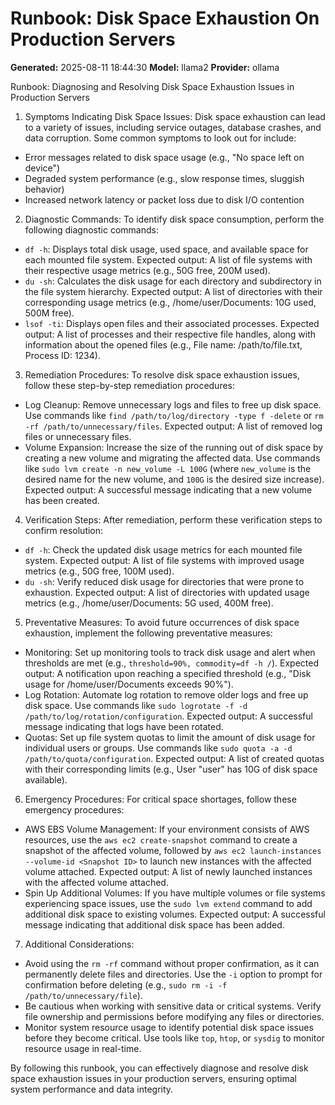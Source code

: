 # Runbook: Disk Space Exhaustion On Production Servers

**Generated:** 2025-08-11 18:44:30
**Model:** llama2
**Provider:** ollama

Runbook: Diagnosing and Resolving Disk Space Exhaustion Issues in Production Servers

1. Symptoms Indicating Disk Space Issues:
Disk space exhaustion can lead to a variety of issues, including service outages, database crashes, and data corruption. Some common symptoms to look out for include:
* Error messages related to disk space usage (e.g., "No space left on device")
* Degraded system performance (e.g., slow response times, sluggish behavior)
* Increased network latency or packet loss due to disk I/O contention
2. Diagnostic Commands:
To identify disk space consumption, perform the following diagnostic commands:
* `df -h`: Displays total disk usage, used space, and available space for each mounted file system. Expected output: A list of file systems with their respective usage metrics (e.g., 50G free, 200M used).
* `du -sh`: Calculates the disk usage for each directory and subdirectory in the file system hierarchy. Expected output: A list of directories with their corresponding usage metrics (e.g., /home/user/Documents: 10G used, 500M free).
* `lsof -ti`: Displays open files and their associated processes. Expected output: A list of processes and their respective file handles, along with information about the opened files (e.g., File name: /path/to/file.txt, Process ID: 1234).
3. Remediation Procedures:
To resolve disk space exhaustion issues, follow these step-by-step remediation procedures:
* Log Cleanup: Remove unnecessary logs and files to free up disk space. Use commands like `find /path/to/log/directory -type f -delete` or `rm -rf /path/to/unnecessary/files`. Expected output: A list of removed log files or unnecessary files.
* Volume Expansion: Increase the size of the running out of disk space by creating a new volume and migrating the affected data. Use commands like `sudo lvm create -n new_volume -L 100G` (where `new_volume` is the desired name for the new volume, and `100G` is the desired size increase). Expected output: A successful message indicating that a new volume has been created.
4. Verification Steps:
After remediation, perform these verification steps to confirm resolution:
* `df -h`: Check the updated disk usage metrics for each mounted file system. Expected output: A list of file systems with improved usage metrics (e.g., 50G free, 100M used).
* `du -sh`: Verify reduced disk usage for directories that were prone to exhaustion. Expected output: A list of directories with updated usage metrics (e.g., /home/user/Documents: 5G used, 400M free).
5. Preventative Measures:
To avoid future occurrences of disk space exhaustion, implement the following preventative measures:
* Monitoring: Set up monitoring tools to track disk usage and alert when thresholds are met (e.g., `threshold=90%, commodity=df -h /`). Expected output: A notification upon reaching a specified threshold (e.g., "Disk usage for /home/user/Documents exceeds 90%").
* Log Rotation: Automate log rotation to remove older logs and free up disk space. Use commands like `sudo logrotate -f -d /path/to/log/rotation/configuration`. Expected output: A successful message indicating that logs have been rotated.
* Quotas: Set up file system quotas to limit the amount of disk usage for individual users or groups. Use commands like `sudo quota -a -d /path/to/quota/configuration`. Expected output: A list of created quotas with their corresponding limits (e.g., User "user" has 10G of disk space available).
6. Emergency Procedures:
For critical space shortages, follow these emergency procedures:
* AWS EBS Volume Management: If your environment consists of AWS resources, use the `aws ec2 create-snapshot` command to create a snapshot of the affected volume, followed by `aws ec2 launch-instances --volume-id <Snapshot ID>` to launch new instances with the affected volume attached. Expected output: A list of newly launched instances with the affected volume attached.
* Spin Up Additional Volumes: If you have multiple volumes or file systems experiencing space issues, use the `sudo lvm extend` command to add additional disk space to existing volumes. Expected output: A successful message indicating that additional disk space has been added.
7. Additional Considerations:

* Avoid using the `rm -rf` command without proper confirmation, as it can permanently delete files and directories. Use the `-i` option to prompt for confirmation before deleting (e.g., `sudo rm -i -f /path/to/unnecessary/file`).
* Be cautious when working with sensitive data or critical systems. Verify file ownership and permissions before modifying any files or directories.
* Monitor system resource usage to identify potential disk space issues before they become critical. Use tools like `top`, `htop`, or `sysdig` to monitor resource usage in real-time.

By following this runbook, you can effectively diagnose and resolve disk space exhaustion issues in your production servers, ensuring optimal system performance and data integrity.
